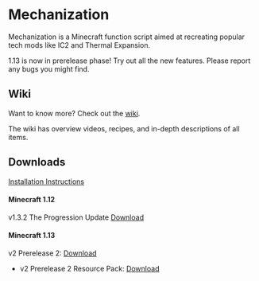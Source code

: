 # Mechanization
Mechanization is a Minecraft function script aimed at recreating popular tech mods like IC2 and Thermal Expansion.

1.13 is now in prerelease phase! Try out all the new features. Please report any bugs you might find.

## Wiki
Want to know more? Check out the [wiki](https://github.com/ImCoolYeah105/Mechanization/wiki).

The wiki has overview videos, recipes, and in-depth descriptions of all items.

## Downloads

[Installation Instructions](https://github.com/ImCoolYeah105/Mechanization/wiki/Installion)

#### Minecraft 1.12

v1.3.2 The Progression Update [Download](https://www.dropbox.com/s/z895rnqzrk25np1/mechanization_v1.3.2.zip?dl=1)

#### Minecraft 1.13

v2 Prerelease 2: [Download](https://www.dropbox.com/s/93g2h5y8cxdswsr/Mechanization2_Pre_v2.0.zip?dl=1)

* v2 Prerelease 2 Resource Pack: [Download](https://www.dropbox.com/s/kb2fch8hn2f2qz4/MechanizationResourcePack.zip?dl=1)

